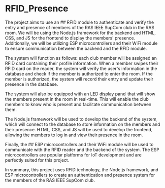 # RFID_Presence
The project aims to use an ## RFID module to authenticate and verify the entry and presence of members of the RAS IEEE SupCom club in the RAS room. We will be using the Node.js framework for the backend and HTML, CSS, and JS for the frontend to display the members' presence. Additionally, we will be utilizing ESP microcontrollers and their WiFi module to ensure communication between the backend and the RFID module.

The system will function as follows: each club member will be assigned an RFID card containing their profile information. When a member swipes their RFID card on the reader, the system will verify the user's information in the database and check if the member is authorized to enter the room. If the member is authorized, the system will record their entry and update their presence in the database.

The system will also be equipped with an LED display panel that will show the members present in the room in real-time. This will enable the club members to know who is present and facilitate communication between them.

The Node.js framework will be used to develop the backend of the system, which will connect to the database to store information on the members and their presence. HTML, CSS, and JS will be used to develop the frontend, allowing the members to log in and view their presence in the room.

Finally, the ## ESP microcontrollers and their WiFi module will be used to communicate with the RFID reader and the backend of the system. The ESP microcontrollers are popular platforms for IoT development and are perfectly suited for this project.

In summary, this project uses RFID technology, the Node.js framework, and ESP microcontrollers to create an authentication and presence system for the members of the RAS IEEE SupCom club. 
